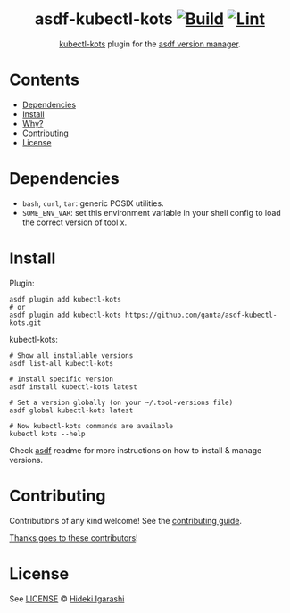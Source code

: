 <div align="center">

# asdf-kubectl-kots [![Build](https://github.com/ganta/asdf-kubectl-kots/actions/workflows/build.yml/badge.svg)](https://github.com/ganta/asdf-kubectl-kots/actions/workflows/build.yml) [![Lint](https://github.com/ganta/asdf-kubectl-kots/actions/workflows/lint.yml/badge.svg)](https://github.com/ganta/asdf-kubectl-kots/actions/workflows/lint.yml)


[kubectl-kots](https://kots.io/) plugin for the [asdf version manager](https://asdf-vm.com).

</div>

# Contents

- [Dependencies](#dependencies)
- [Install](#install)
- [Why?](#why)
- [Contributing](#contributing)
- [License](#license)

# Dependencies

- `bash`, `curl`, `tar`: generic POSIX utilities.
- `SOME_ENV_VAR`: set this environment variable in your shell config to load the correct version of tool x.

# Install

Plugin:

```shell
asdf plugin add kubectl-kots
# or
asdf plugin add kubectl-kots https://github.com/ganta/asdf-kubectl-kots.git
```

kubectl-kots:

```shell
# Show all installable versions
asdf list-all kubectl-kots

# Install specific version
asdf install kubectl-kots latest

# Set a version globally (on your ~/.tool-versions file)
asdf global kubectl-kots latest

# Now kubectl-kots commands are available
kubectl kots --help
```

Check [asdf](https://github.com/asdf-vm/asdf) readme for more instructions on how to
install & manage versions.

# Contributing

Contributions of any kind welcome! See the [contributing guide](contributing.md).

[Thanks goes to these contributors](https://github.com/ganta/asdf-kubectl-kots/graphs/contributors)!

# License

See [LICENSE](LICENSE) © [Hideki Igarashi](https://github.com/ganta/)
